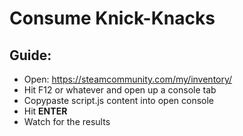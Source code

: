 # Consume Knick-Knacks

## Guide:
* Open: https://steamcommunity.com/my/inventory/
* Hit F12 or whatever and open up a console tab
* Copypaste script.js content into open console
* Hit **ENTER**
* Watch for the results
